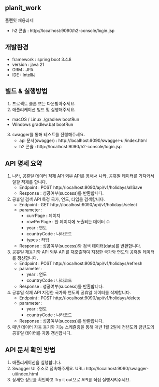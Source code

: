 ## planit_work
플랜잇 채용과제
- h2 콘솔 : http://localhost:9090/h2-console/login.jsp

## 개발환경
- framework : spring boot 3.4.8
- version : java 21
- ORM : JPA
- IDE : IntelliJ

## 빌드 & 실행방법
1. 프로젝트 클론 또는 다운받아주세요.
2. 애플리케이션 빌드 및 실행해주세요.
  - macOS / Linux
   ./gradlew bootRun
  - Windows
   gradlew.bat bootRun
3. swagger를 통해 테스트를 진행해주세요.
   - api 문서(swagger) : http://localhost:9090/swagger-ui/index.html
   - h2 콘솔 : http://localhost:9090/h2-console/login.jsp


## API 명세 요약
1. 나라, 공휴일 데이터 적재 API
   외부 API를 통해서 나라, 공휴일 데이터를 가져와서 일괄 적재를 합니다.
   - Endpoint : POST http://localhost:9090/api/v1/holidays/allSave
   - Response : 성공여부(success)를 반환합니다.
2. 공휴일 검색 API
   특정 국가, 연도, 타입을 검색합니다.
   - Endpoint : GET http://localhost:9090/api/v1/holidays/select
   - parameter :
       - currPage : 페이지
       - rowPerPage : 한 페이지에 노출되는 데이터 수
       - year : 연도
       - countryCode : 나라코드
       - types : 타입
   - Response : 성공여부(success)와 검색 데이터(data)를 반환합니다.
3. 공휴일 재동기화 API
   외부 API를 재호출하여 지정한 국가와 연도의 공휴일 데이터를 갱신합니다.
   - Endpoint : POST http://localhost:9090/api/v1/holidays/refresh
   - parameter :
       - year : 연도
       - countryCode : 나라코드
   - Response : 성공여부(success)를 반환합니다.
4. 공휴일 삭제 API
   지정한 국가와 연도의 공휴일 데이터를 삭제합니다.
   - Endpoint : POST http://localhost:9090/api/v1/holidays/delete
   - parameter :
       - year : 연도
       - countryCode : 나라코드
   - Response : 성공여부(success)를 반환합니다.
5. 매년 데이터 자동 동기화 기능
   스케쥴링을 통해 매년 1월 2일에 전년도와 금년도의 공휴일 데이터를 자동 갱신합니다.

## API 문서 확인 방법 
1. 애플리케이션을 실행합니다.
2. Swagger UI 주소로 접속해주세요.
   URL: http://localhost:9090/swagger-ui/index.html
3. 상세한 정보를 확인하고 Try it out으로 API를 직접 실행시켜주세요.
